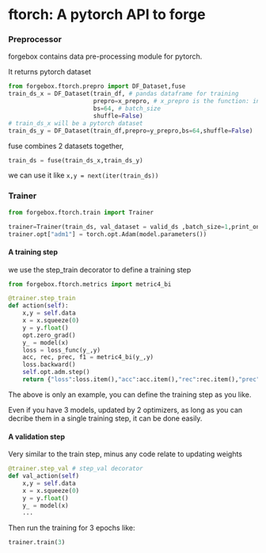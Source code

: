 # ftorch: A pytorch API to forge

### Preprocessor
forgebox contains data pre-processing module for pytorch.

It returns pytorch dataset
```python
from forgebox.ftorch.prepro import DF_Dataset,fuse
train_ds_x = DF_Dataset(train_df, # pandas dataframe for training
                        prepro=x_prepro, # x_prepro is the function: input a chunk of dataframe, return same len of data in numpy array
                        bs=64, # batch_size
                        shuffle=False)
# train_ds_x will be a pytorch dataset
train_ds_y = DF_Dataset(train_df,prepro=y_prepro,bs=64,shuffle=False)
```
fuse combines 2 datasets together,
```python
train_ds = fuse(train_ds_x,train_ds_y)
```
we can use it like ```x,y = next(iter(train_ds))```

### Trainer
```python
from forgebox.ftorch.train import Trainer

trainer=Trainer(train_ds, val_dataset = valid_ds ,batch_size=1,print_on=2)
trainer.opt["adm1"] = torch.opt.Adam(model.parameters())
```

#### A training step
we use the step_train decorator to define a training step
```python
from forgebox.ftorch.metrics import metric4_bi

@trainer.step_train
def action(self):
    x,y = self.data
    x = x.squeeze(0)
    y = y.float()
    opt.zero_grad()
    y_ = model(x)
    loss = loss_func(y_,y)
    acc, rec, prec, f1 = metric4_bi(y_,y)
    loss.backward()
    self.opt.adm.step()
    return {"loss":loss.item(),"acc":acc.item(),"rec":rec.item(),"prec":prec.item(),"f1":f1.item()}
```
The above is only an example, you can define the training step as you like.

Even if you have 3 models, updated by 2 optimizers, as long as you can decribe them in a single training step, it can be done easily.

#### A validation step
Very similar to the train step, minus any code relate to updating weights

```python
@trainer.step_val # step_val decorator
def val_action(self)
    x,y = self.data
    x = x.squeeze(0)
    y = y.float()
    y_ = model(x)
    ...
```

Then run the training for 3 epochs like:

```python
trainer.train(3)
```